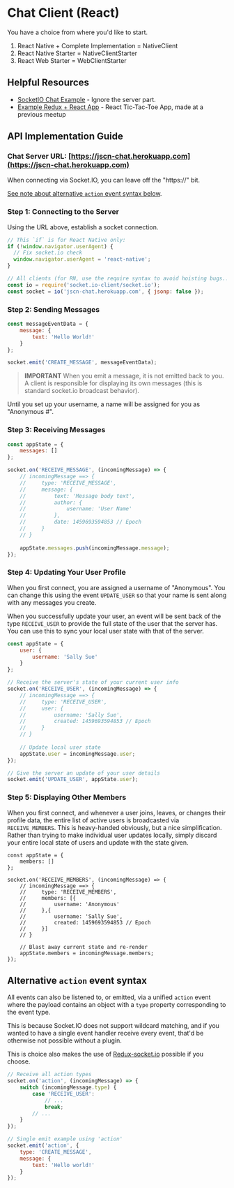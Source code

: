 # Chat Client (React)

You have a choice from where you'd like to start.

1. React Native + Complete Implementation = NativeClient
2. React Native Starter = NativeClientStarter
3. React Web Starter = WebClientStarter

## Helpful Resources
- [SocketIO Chat Example](http://socket.io/get-started/chat/) - Ignore the server part.
- [Example Redux + React App](https://github.com/jscodingnights/react-tic-tac-toe) - React Tic-Tac-Toe App, made at a previous meetup

## API Implementation Guide

### Chat Server URL: [https://jscn-chat.herokuapp.com](https://jscn-chat.herokuapp.com)

When connecting via Socket.IO, you can leave off the "https://" bit. 

[See note about alternative `action` event syntax below](#alternative-action-event-syntax).

### Step 1: Connecting to the Server

Using the URL above, establish a socket connection.

```javascript
// This `if` is for React Native only:
if (!window.navigator.userAgent) {
  // Fix socket.io check
  window.navigator.userAgent = 'react-native';
}

// All clients (for RN, use the require syntax to avoid hoisting bugs... trust me)
const io = require('socket.io-client/socket.io');
const socket = io('jscn-chat.herokuapp.com', { jsonp: false });
```

### Step 2: Sending Messages

```javascript
const messageEventData = { 
    message: { 
        text: 'Hello World!' 
    }
};

socket.emit('CREATE_MESSAGE', messageEventData);
```

>**IMPORTANT** When you emit a message, it is not emitted back to you.  A client is responsible for displaying its own messages (this is standard socket.io broadcast behavior).

Until you set up your username, a name will be assigned for you as "Anonymous #".

### Step 3: Receiving Messages

```javascript
const appState = {
    messages: []
};

socket.on('RECEIVE_MESSAGE', (incomingMessage) => {
    // incomingMessage ==> {
    //     type: 'RECEIVE_MESSAGE',
    //     message: {
    //         text: 'Message body text',
    //         author: {
    //             username: 'User Name'         
    //         },
    //         date: 1459693594853 // Epoch
    //     }
    // }
    
    appState.messages.push(incomingMessage.message);
});
```

### Step 4: Updating Your User Profile

When you first connect, you are assigned a username of "Anonymous".  You can change this using the event `UPDATE_USER` so that your name is sent along with any messages you create.

When you successfully update your user, an event will be sent back of the type `RECEIVE_USER` to provide the full state of the user that the server has.  You can use this to sync your local user state with that of the server.

```javascript
const appState = {
    user: {
        username: 'Sally Sue'
    }
};

// Receive the server's state of your current user info
socket.on('RECEIVE_USER', (incomingMessage) => {
    // incomingMessage ==> {
    //     type: 'RECEIVE_USER',
    //     user: {
    //         username: 'Sally Sue',
    //         created: 1459693594853 // Epoch
    //     }
    // }
    
    // Update local user state
    appState.user = incomingMessage.user;
});

// Give the server an update of your user details
socket.emit('UPDATE_USER', appState.user);
```

### Step 5: Displaying Other Members

When you first connect, and whenever a user joins, leaves, or changes their profile data, the entire list of active users is broadcasted via `RECEIVE_MEMBERS`.  This is heavy-handed obviously, but a nice simplification. Rather than trying to make individual user updates locally, simply discard your entire local state of users and update with the state given.

```
const appState = {
    members: []
};

socket.on('RECEIVE_MEMBERS', (incomingMessage) => {
    // incomingMessage ==> {
    //     type: 'RECEIVE_MEMBERS',
    //     members: [{
    //         username: 'Anonymous'
    //     },{
    //         username: 'Sally Sue',
    //         created: 1459693594853 // Epoch
    //     }]
    // }

    // Blast away current state and re-render
    appState.members = incomingMessage.members;
});
```


## Alternative `action` event syntax

All events can also be listened to, or emitted, via a unified `action` event where the payload contains an object with a `type` property corresponding to the event type.  

This is because Socket.IO does not support wildcard matching, and if you wanted to have a single event handler receive every event, that'd be otherwise not possible without a plugin.

This is choice also makes the use of [Redux-socket.io](https://github.com/itaylor/redux-socket.io) possible if you choose.

```javascript
// Receive all action types
socket.on('action', (incomingMessage) => {
    switch (incomingMessage.type) {
        case 'RECEIVE_USER':
            // ...
            break;
        // ...
    }
});

// Single emit example using 'action'
socket.emit('action', {
    type: 'CREATE_MESSAGE',
    message: {
        text: 'Hello world!'
    }
});
```




